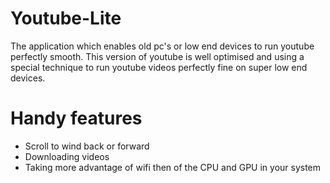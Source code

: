 # Youtube-Lite
The application which enables old pc's or low end devices to run youtube perfectly smooth. This version of youtube is well optimised and using a special technique to run youtube videos perfectly fine on super low end devices.

# Handy features
- Scroll to wind back or forward
- Downloading videos
- Taking more advantage of wifi then of the CPU and GPU in your system
